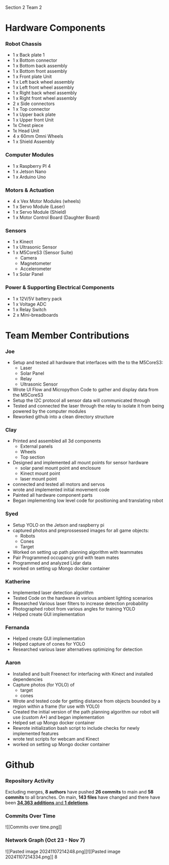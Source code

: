Section 2 Team 2 
# Hardware Components 

### Robot Chassis
- 1 x Back plate 1
- 1 x Bottom connector 
- 1 x Bottom back assembly
- 1 x Bottom front assembly
- 1 x Front plate Unit
- 1 x Left back wheel assembly 
- 1 x Left front wheel assembly
- 1 x Right back wheel assembly 
- 1 x Right front wheel assembly
- 2 x Side connectors 
- 1 x Top connector 
- 1 x Upper back plate 
- 1 x Upper front Unit
- 1x Chest piece
- 1x Head Unit 
- 4 x 60mm Omni Wheels 
- 1 x Shield Assembly 
### Computer Modules 
- 1 x Raspberry PI 4 
- 1 x Jetson Nano 
- 1 x Arduino Uno 
### Motors & Actuation 
- 4 x Vex Motor Modules (wheels)
- 1 x Servo Module (Laser)
- 1 x Servo Module (Shield)
- 1 x Motor Control Board (Daughter Board)
### Sensors
- 1 x Kinect 
- 1 x Ultrasonic Sensor 
- 1 x M5CoreS3 (Sensor Suite)
	- Camera 
	- Magnetometer 
	- Accelerometer   
- 1 x Solar Panel
### Power & Supporting Electrical Components
- 1 x 12V/5V battery pack
- 1 x Voltage ADC 
- 1 x Relay Switch 
- 2 x Mini-breadboards 

# Team Member Contributions 

### Joe 
- Setup and tested all hardware that interfaces with the to the M5CoreS3:
	- Laser 
	- Solar Panel
	- Relay 
	- Ultrasonic Sensor 
- Wrote UI Flow and Micropython Code to gather and display data from the M5CoreS3 
- Setup the I2C protocol all sensor data will communicated through 
- Tested and connected the laser through the relay to isolate it from being powered by the computer modules
- Reworked github into a clean directory structure

### Clay 
- Printed and assembled all 3d components
	- External panels
	- Wheels 
	- Top section
- Designed and implemented all mount points for sensor hardware
	- solar panel mount point and enclosure
	- Kinect mount point 
	- laser mount point
- connected and tested all motors and servos 
- wrote and implemented initial movement code  
- Painted all hardware component parts 
- Began implementing low level code for positioning and translating robot

### Syed 
- Setup YOLO on the Jetson and raspberry pi
- captured photos and preprossessed images for all game objects:
	- Robots
	- Cones 
	- Target 
- Worked on setting up path planning algorithm with teammates 
- Pair Programmed occupancy grid with team mates
- Programmed and analyzed Lidar data 
-  worked on setting up Mongo docker container

### Katherine 
- Implemented laser detection algorithm 
- Tested Code on the hardware in various ambient lighting scenarios
- Researched Various laser filters to increase detection probability 
- Photographed robot from various angles for training YOLO
- Helped create GUI implementation  

### Fernanda 
- Helped create GUI implementation 
- Helped capture of cones for YOLO 
- Researched various laser alternatives optimizing for detection 

### Aaron 
- Installed and built Freenect for interfacing with Kinect and installed dependencies
- Capture photos (for YOLO) of 
	- target 
	- cones 
- Wrote and tested code for getting distance from objects bounded by a region within a frame (for use with YOLO) 
- Created the initial version of the path planning algorithm our robot will use (custom A*) and began implementation 
- Helped set up Mongo docker container
- Rewrote initialization bash script to include checks for newly implemented features 
- wrote test scripts for webcam and Kinect 
- worked on setting up Mongo docker container

# Github 

### Repository Activity
Excluding merges, **8 authors** have pushed **26 commits** to main and **58 commits** to all branches. On main, **143 files** have changed and there have been [**34,363** **additions** and **1** **deletions**](https://github.com/joeoakes/CMPSC488FA24Sec2Team2/compare/5a0ade6b3283c71876d65fc73f1eb5ca8bd2d9cd...main).

### Commits Over Time
![[Commits over time.png]]

### Network Graph (Oct 23 - Nov 7)
![[Pasted image 20241107214248.png]]![[Pasted image 20241107214334.png]]
8
